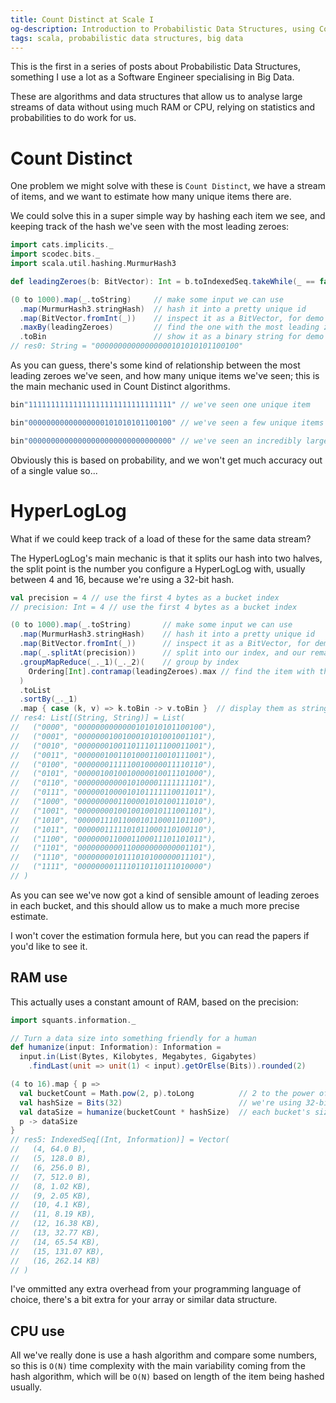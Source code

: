 ```yaml
---
title: Count Distinct at Scale I 
og-description: Introduction to Probabilistic Data Structures, using Count Distinct and introducing HyperLogLog.
tags: scala, probabilistic data structures, big data
---
```


This is the first in a series of posts about Probabilistic Data Structures, something I use a lot as a Software Engineer specialising in Big Data.

These are algorithms and data structures that allow us to analyse large streams of data without using much RAM or CPU, relying on statistics and probabilities to do work for us.

# Count Distinct

One problem we might solve with these is `Count Distinct`, we have a stream of items, and we want to estimate how many unique items there are.

We could solve this in a super simple way by hashing each item we see, and keeping track of the hash we've seen with the most leading zeroes: 


```scala
import cats.implicits._
import scodec.bits._
import scala.util.hashing.MurmurHash3

def leadingZeroes(b: BitVector): Int = b.toIndexedSeq.takeWhile(_ == false).size

(0 to 1000).map(_.toString)     // make some input we can use
  .map(MurmurHash3.stringHash)  // hash it into a pretty unique id
  .map(BitVector.fromInt(_))    // inspect it as a BitVector, for demo purposes
  .maxBy(leadingZeroes)         // find the one with the most leading zeroes
  .toBin                        // show it as a binary string for demo purposes
// res0: String = "00000000000000000101010101100100"
```

As you can guess, there's some kind of relationship between the most leading zeroes we've seen, and how many unique items we've seen; this is the main mechanic used in Count Distinct algorithms.

```scala
bin"11111111111111111111111111111111" // we've seen one unique item

bin"00000000000000000101010101100100" // we've seen a few unique items

bin"00000000000000000000000000000000" // we've seen an incredibly large number of unique items
```

Obviously this is based on probability, and we won't get much accuracy out of a single value so...

# HyperLogLog

What if we could keep track of a load of these for the same data stream?

The HyperLogLog's main mechanic is that it splits our hash into two halves, the split point is the number you configure a HyperLogLog with, usually between 4 and 16, because we're using a 32-bit hash.

```scala
val precision = 4 // use the first 4 bytes as a bucket index
// precision: Int = 4 // use the first 4 bytes as a bucket index

(0 to 1000).map(_.toString)       // make some input we can use
  .map(MurmurHash3.stringHash)    // hash it into a pretty unique id
  .map(BitVector.fromInt(_))      // inspect it as a BitVector, for demo purposes
  .map(_.splitAt(precision))      // split into our index, and our remaining hash
  .groupMapReduce(_._1)(_._2)(    // group by index
    Ordering[Int].contramap(leadingZeroes).max // find the item with the most leading zeroes in each bucket
  )
  .toList
  .sortBy(_._1)       
  .map { case (k, v) => k.toBin -> v.toBin }  // display them as strings for demo purposes
// res4: List[(String, String)] = List(
//   ("0000", "0000000000000101010101100100"),
//   ("0001", "0000000100100010101001001101"),
//   ("0010", "0000000100110111011100011001"),
//   ("0011", "0000001001101000110010111001"),
//   ("0100", "0000000111110010000011110110"),
//   ("0101", "0000010010010000010011101000"),
//   ("0110", "0000000000010100001111111101"),
//   ("0111", "0000001000010101111110011011"),
//   ("1000", "0000000001100001010100111010"),
//   ("1001", "0000000010010010010111001101"),
//   ("1010", "0000011101100010110001101100"),
//   ("1011", "0000001111101011000110100110"),
//   ("1100", "0000000110001100011101101011"),
//   ("1101", "0000000000110000000000001101"),
//   ("1110", "0000000010111010100000011101"),
//   ("1111", "0000000011110110110111010000")
// )
```

As you can see we've now got a kind of sensible amount of leading zeroes in each bucket, and this should allow us to make a much more precise estimate.

I won't cover the estimation formula here, but you can read the papers if you'd like to see it.

## RAM use

This actually uses a constant amount of RAM, based on the precision:

```scala
import squants.information._

// Turn a data size into something friendly for a human
def humanize(input: Information): Information =
  input.in(List(Bytes, Kilobytes, Megabytes, Gigabytes)
    .findLast(unit => unit(1) < input).getOrElse(Bits)).rounded(2)

(4 to 16).map { p =>
  val bucketCount = Math.pow(2, p).toLong          // 2 to the power of precision is how many buckets we have
  val hashSize = Bits(32)                          // we're using 32-bit hashes here, you could use 64-bit
  val dataSize = humanize(bucketCount * hashSize)  // each bucket's size is still hashSize, so we just multiply
  p -> dataSize
}
// res5: IndexedSeq[(Int, Information)] = Vector(
//   (4, 64.0 B),
//   (5, 128.0 B),
//   (6, 256.0 B),
//   (7, 512.0 B),
//   (8, 1.02 KB),
//   (9, 2.05 KB),
//   (10, 4.1 KB),
//   (11, 8.19 KB),
//   (12, 16.38 KB),
//   (13, 32.77 KB),
//   (14, 65.54 KB),
//   (15, 131.07 KB),
//   (16, 262.14 KB)
// )
```

I've ommitted any extra overhead from your programming language of choice, there's a bit extra for your array or similar data structure.


## CPU use

All we've really done is use a hash algorithm and compare some numbers, so this is `O(N)` time complexity with the main variability coming from the hash algorithm, which will be `O(N)` based on length of the item being hashed usually. 
